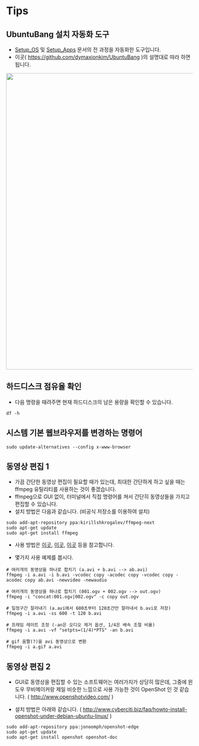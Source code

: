 # Tips

## UbuntuBang 설치 자동화 도구
* [Setup_OS](Setup_OS.md) 및 [Setup_Apps](Setup_Apps.md) 문서의 전 과정을 자동화한 도구입니다.
* 이곳( https://github.com/dymaxionkim/UbuntuBang )의 설명대로 따라 하면 됩니다.
<div><img src='https://cloud.githubusercontent.com/assets/12775748/11458100/9000d1e6-96fc-11e5-96a5-0d7cc24c7e91.png' width=800></div>


## 하드디스크 점유율 확인
* 다음 명령을 때려주면 현재 하드디스크의 남은 용량을 확인할 수 있습니다.
```
df -h
```

## 시스템 기본 웹브라우저를 변경하는 명령어
```
sudo update-alternatives --config x-www-browser
```




## 동영상 편집 1

* 가끔 간단한 동영상 편집이 필요할 때가 있는데, 최대한 간단하게 하고 싶을 때는 ffmpeg 유틸리티를 사용하는 것이 좋겠습니다.
* ffmpeg으로 GUI 없이, 터미널에서 직접 명령어를 쳐서 간단히 동영상들을 가지고 편집할 수 있습니다.
* 설치 방법은 다음과 같습니다.  (비공식 저장소를 이용하여 설치)

```
sudo add-apt-repository ppa:kirillshkrogalev/ffmpeg-next
sudo apt-get update
sudo apt-get install ffmpeg
```

* 사용 방법은 [이곳](http://www.minetech.co.kr/bbs/view.php?id=FREE_BOARD&no=136), [이곳](http://horangi.tistory.com/290), [이곳](http://ffmpeg.org/ffmpeg.html#Video-Options) 등을 참고합니다.

* 몇가지 사용 예제를 봅시다.

```
# 여러개의 동영상을 하나로 합치기 (a.avi + b.avi --> ab.avi)
ffmpeg -i a.avi -i b.avi -vcodec copy -acodec copy -vcodec copy -acodec copy ab.avi -newvideo -newaudio

# 여러개의 동영상을 하나로 합치기 (001.ogv + 002.ogv --> out.ogv)
ffmpeg -i "concat:001.ogv|002.ogv" -c copy out.ogv

# 일정구간 잘라내기 (a.avi에서 600초부터 120초간만 잘라내서 b.avi로 저장)
ffmpeg -i a.avi -ss 600 -t 120 b.avi

# 프레임 레이트 조정 (-an은 오디오 제거 옵션, 1/4은 배속 조절 비율)
ffmpeg -i a.avi -vf "setpts=(1/4)*PTS" -an b.avi

# gif 움짤(?)을 avi 동영상으로 변환
ffmpeg -i a.gif a.avi
```


## 동영상 편집 2

* GUI로 동영상을 편집할 수 있는 소프트웨어는 여러가지가 상당히 많은데, 그중에 윈도우 무비메이커랑 제일 비슷한 느낌으로 사용 가능한 것이 OpenShot 인 것 같습니다. ( http://www.openshotvideo.com/ )

* 설치 방법은 아래와 같습니다. ( http://www.cyberciti.biz/faq/howto-install-openshot-under-debian-ubuntu-linux/ )
```
sudo add-apt-repository ppa:jonoomph/openshot-edge
sudo apt-get update
sudo apt-get install openshot openshot-doc
```
